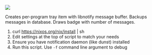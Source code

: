 ![](https://user-images.githubusercontent.com/333093/37870177-2b48523e-2fd8-11e8-960d-0adff481959e.png)

Creates per-program tray item with libnotify message buffer. Backups messages in database. Draws badge with number of messages.

1. curl https://nixos.org/nix/install | sh
2. Edit settings at the top of script to match your needs
3. Ensure you have notification daemon (like dunst) installed
4. Run this script. Use `-f` command line argument to debug
